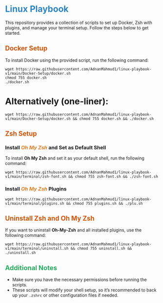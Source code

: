 # <span style="color: #2E86C1;">Linux Playbook</span>

This repository provides a collection of scripts to set up Docker, Zsh with plugins, and manage your terminal setup. Follow the steps below to get started.

## <span style="color: #D35400;">Docker Setup</span>

To install Docker using the provided script, run the following command:

```
wget https://raw.githubusercontent.com/AdnanMahmud1/linux-playbook-v1/main/Docker-Setup/docker.sh
chmod 755 docker.sh
./docker.sh
```

# Alternatively (one-liner):

```
wget https://raw.githubusercontent.com/AdnanMahmud1/linux-playbook-v1/main/Docker-Setup/docker.sh && chmod 755 docker.sh && ./docker.sh
```

## <span style="color: #D35400;">Zsh Setup</span>

### Install <span style="color: #E67E22;font-style: italic">Oh My Zsh</span> and Set as Default Shell

To install **Oh My Zsh** and set it as your default shell, run the following command:

```
wget https://raw.githubusercontent.com/AdnanMahmud1/linux-playbook-v1/main/terminal/zsh-font.sh && chmod 755 zsh-font.sh && ./zsh-font.sh
```

### Install <span style="color: #E67E22;font-style: italic">Oh My Zsh</span> Plugins

```
wget https://raw.githubusercontent.com/AdnanMahmud1/linux-playbook-v1/main/terminal/plugins.sh && chmod 755 plugins.sh && ./plu.sh
```

## <span style="color: #D35400;">Uninstall Zsh and Oh My Zsh</span>

If you want to uninstall **Oh-My-Zsh** and all installed plugins, use the following command:

```
wget https://raw.githubusercontent.com/AdnanMahmud1/linux-playbook-v1/main/terminal/uninstall.sh && chmod 755 uninstall.sh && ./uninstall.sh
```

## <span style="color: #27AE60;">Additional Notes</span>

- Make sure you have the necessary permissions before running the scripts.
- These scripts will modify your shell setup, so it’s recommended to back up your `.zshrc` or other configuration files if needed.
